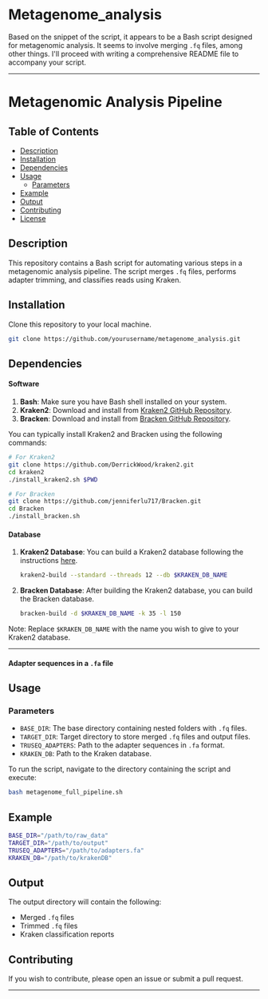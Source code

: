 # Metagenome_analysis

Based on the snippet of the script, it appears to be a Bash script designed for metagenomic analysis. It seems to involve merging `.fq` files, among other things. I'll proceed with writing a comprehensive README file to accompany your script.

---

# Metagenomic Analysis Pipeline

## Table of Contents

- [Description](#description)
- [Installation](#installation)
- [Dependencies](#dependencies)
- [Usage](#usage)
  - [Parameters](#parameters)
- [Example](#example)
- [Output](#output)
- [Contributing](#contributing)
- [License](#license)

## Description

This repository contains a Bash script for automating various steps in a metagenomic analysis pipeline. The script merges `.fq` files, performs adapter trimming, and classifies reads using Kraken.

## Installation

Clone this repository to your local machine.

```bash
git clone https://github.com/yourusername/metagenome_analysis.git
```

## Dependencies

#### Software

1. **Bash**: Make sure you have Bash shell installed on your system.
2. **Kraken2**: Download and install from [Kraken2 GitHub Repository](https://github.com/DerrickWood/kraken2).
3. **Bracken**: Download and install from [Bracken GitHub Repository](https://github.com/jenniferlu717/Bracken).

You can typically install Kraken2 and Bracken using the following commands:

```bash
# For Kraken2
git clone https://github.com/DerrickWood/kraken2.git
cd kraken2
./install_kraken2.sh $PWD

# For Bracken
git clone https://github.com/jenniferlu717/Bracken.git
cd Bracken
./install_bracken.sh
```

#### Database

1. **Kraken2 Database**: You can build a Kraken2 database following the instructions [here](https://github.com/DerrickWood/kraken2/wiki/Manual#special-databases).
   
   ```bash
   kraken2-build --standard --threads 12 --db $KRAKEN_DB_NAME
   ```
   
2. **Bracken Database**: After building the Kraken2 database, you can build the Bracken database.

   ```bash
   bracken-build -d $KRAKEN_DB_NAME -k 35 -l 150
   ```

Note: Replace `$KRAKEN_DB_NAME` with the name you wish to give to your Kraken2 database.

---

#### Adapter sequences in a `.fa` file

## Usage

### Parameters

- `BASE_DIR`: The base directory containing nested folders with `.fq` files.
- `TARGET_DIR`: Target directory to store merged `.fq` files and output files.
- `TRUSEQ_ADAPTERS`: Path to the adapter sequences in `.fa` format.
- `KRAKEN_DB`: Path to the Kraken database.

To run the script, navigate to the directory containing the script and execute:

```bash
bash metagenome_full_pipeline.sh
```

## Example

```bash
BASE_DIR="/path/to/raw_data"
TARGET_DIR="/path/to/output"
TRUSEQ_ADAPTERS="/path/to/adapters.fa"
KRAKEN_DB="/path/to/krakenDB"
```

## Output

The output directory will contain the following:

- Merged `.fq` files
- Trimmed `.fq` files
- Kraken classification reports

## Contributing

If you wish to contribute, please open an issue or submit a pull request.

---
